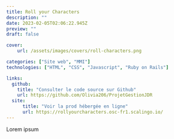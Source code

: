 ```yaml
---
title: Roll your Characters
description: ""
date: 2023-02-05T02:06:22.945Z
preview: ""
draft: false

cover:
    url: /assets/images/covers/roll-characters.png

categories: ["Site web", "MMI"]
technologies: ["HTML", "CSS", "Javascript", "Ruby on Rails"]

links:
  github:
    title: "Consulter le code source sur Github"
    url: https://github.com/Olivia206/ProjetGestionJDR
  site: 
      title: "Voir la prod hébergée en ligne"
      url: https://rollyourcharacters.osc-fr1.scalingo.io/
---
```


Lorem ipsum
